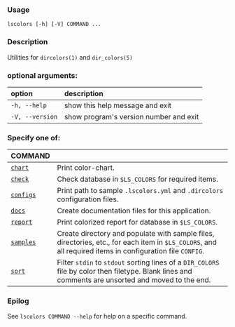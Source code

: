 ### Usage

```
lscolors [-h] [-V] COMMAND ...
```

### Description

Utilities for `dircolors(1)` and `dir_colors(5)`

### optional arguments:
| option | description |
|:------ |:----------- |
| `-h, --help` | show this help message and exit |
| `-V, --version` | show program's version number and exit |

### Specify one of:
| COMMAND | |
|:--- | --- |
| [`chart`](docs/chart.md) | Print color-chart. |
| [`check`](docs/check.md) | Check database in `$LS_COLORS` for required items. |
| [`configs`](docs/configs.md) | Print path to sample `.lscolors.yml` and `.dircolors` configuration files. |
| [`docs`](docs/docs.md) | Create documentation files for this application. |
| [`report`](docs/report.md) | Print colorized report for database in `$LS_COLORS`. |
| [`samples`](docs/samples.md) | Create directory and populate with sample files, directories, etc., for each item in `$LS_COLORS`, and all required items in configuration file `CONFIG`. |
| [`sort`](docs/sort.md) | Filter `stdin` to `stdout` sorting lines of a `DIR_COLORS` file by color then filetype. Blank lines and comments are unsorted and moved to the end. |

### Epilog

See `lscolors COMMAND --help` for help on a specific command.

